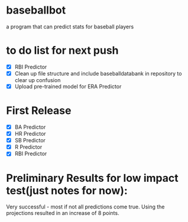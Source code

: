 # baseballbot
a program that can predict stats for baseball players
# to do list for next push
- [x] RBI Predictor
- [x] Clean up file structure and include baseballdatabank in repository to clear up confusion
- [x] Upload pre-trained model for ERA Predictor

# First Release
- [x] BA Predictor
- [x] HR Predictor
- [x] SB Predictor
- [x] R Predictor
- [x] RBI Predictor

# Preliminary Results for low impact test(just notes for now):

Very successful - most if not all predictions come true. Using the projections resulted in an increase of 8 points. 
